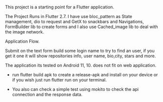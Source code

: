 This project is a starting point for a Flutter application.

The Project Runs in Flutter 2.7.
I have use bloc_pattern as State management, dio to request and GetX to snackbars and Navigations, FormBuilder lib to create forms and I also use Cached_image lib to deal with
the image network.

Application Flow.

Submit on the text form build some login name to try to find an user, if you get it one it will show
repositories info, user name, bio,city, stars and more.

The application its tested on Android 11, 10.
does not fit on web application.

- run flutter build apk to create a release-apk and install on your device or if you wish just run flutter run on your terminal.

- You also can check a simple test using mokito to check the api connection and the response data.


